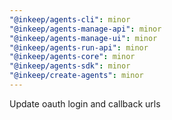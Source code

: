 ```yaml
---
"@inkeep/agents-cli": minor
"@inkeep/agents-manage-api": minor
"@inkeep/agents-manage-ui": minor
"@inkeep/agents-run-api": minor
"@inkeep/agents-core": minor
"@inkeep/agents-sdk": minor
"@inkeep/create-agents": minor
---
```


Update oauth login and callback urls
